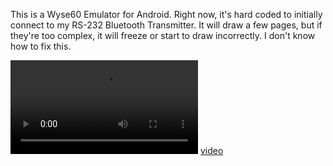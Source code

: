 This is a Wyse60 Emulator for Android. Right now, it's hard coded to initially connect to my RS-232 Bluetooth Transmitter. It will draw a few pages, but if they're too complex, it will freeze or start to draw incorrectly. I don't know how to fix this.

<video src="https://youtu.be/AaAugfmV7lA"></video>
[video](https://youtu.be/AaAugfmV7lA)
